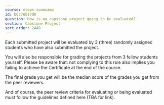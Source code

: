 ```yaml
---
course: mlops-zoomcamp
id: b6c7eb17d8
question: How is my capstone project going to be evaluated?
section: Capstone Project
sort_order: 2440
---
```


Each submitted project will be evaluated by 3 (three) randomly assigned students who have also submitted the project.

You will also be responsible for grading the projects from 3 fellow students yourself. Please be aware that: not complying to this rule also implies you failing to achieve the Certificate at the end of the course.

The final grade you get will be the median score of the grades you get from the peer reviewers.

And of course, the peer review criteria for evaluating or being evaluated must follow the guidelines defined here (TBA for link).

